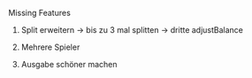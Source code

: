 Missing Features

1. Split erweitern
-> bis zu 3 mal splitten
-> dritte adjustBalance 

2. Mehrere Spieler

3. Ausgabe schöner machen
